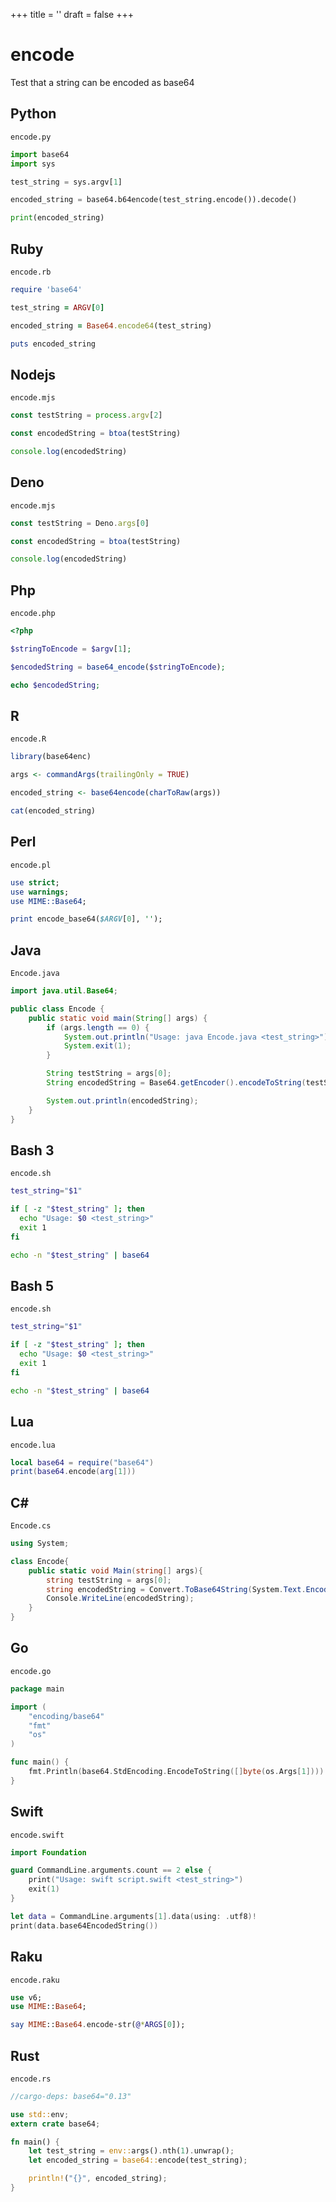 +++
title = ''
draft = false
+++

# encode

Test that a string can be encoded as base64

## Python

`encode.py`

```python
import base64
import sys

test_string = sys.argv[1]

encoded_string = base64.b64encode(test_string.encode()).decode()

print(encoded_string)
```

## Ruby

`encode.rb`

```ruby
require 'base64'

test_string = ARGV[0]

encoded_string = Base64.encode64(test_string)

puts encoded_string
```

## Nodejs

`encode.mjs`

```javascript
const testString = process.argv[2]

const encodedString = btoa(testString)

console.log(encodedString)
```

## Deno

`encode.mjs`

```javascript
const testString = Deno.args[0]

const encodedString = btoa(testString)

console.log(encodedString)
```

## Php

`encode.php`

```php
<?php

$stringToEncode = $argv[1];

$encodedString = base64_encode($stringToEncode);

echo $encodedString;
```

## R

`encode.R`

```r
library(base64enc)

args <- commandArgs(trailingOnly = TRUE)

encoded_string <- base64encode(charToRaw(args))

cat(encoded_string)
```

## Perl

`encode.pl`

```perl
use strict;
use warnings;
use MIME::Base64;

print encode_base64($ARGV[0], '');
```

## Java

`Encode.java`

```java
import java.util.Base64;

public class Encode {
    public static void main(String[] args) {
        if (args.length == 0) {
            System.out.println("Usage: java Encode.java <test_string>");
            System.exit(1);
        }

        String testString = args[0];
        String encodedString = Base64.getEncoder().encodeToString(testString.getBytes());

        System.out.println(encodedString);
    }
}
```

## Bash 3

`encode.sh`

```bash
test_string="$1"

if [ -z "$test_string" ]; then
  echo "Usage: $0 <test_string>"
  exit 1
fi

echo -n "$test_string" | base64
```

## Bash 5

`encode.sh`

```bash
test_string="$1"

if [ -z "$test_string" ]; then
  echo "Usage: $0 <test_string>"
  exit 1
fi

echo -n "$test_string" | base64
```

## Lua

`encode.lua`

```lua
local base64 = require("base64")
print(base64.encode(arg[1]))
```

## C#

`Encode.cs`

```csharp
using System;

class Encode{
    public static void Main(string[] args){
        string testString = args[0];
        string encodedString = Convert.ToBase64String(System.Text.Encoding.UTF8.GetBytes(testString));
        Console.WriteLine(encodedString);
    }
}
```

## Go

`encode.go`

```go
package main

import (
	"encoding/base64"
	"fmt"
	"os"
)

func main() {
	fmt.Println(base64.StdEncoding.EncodeToString([]byte(os.Args[1])))
}
```

## Swift

`encode.swift`

```swift
import Foundation

guard CommandLine.arguments.count == 2 else {
    print("Usage: swift script.swift <test_string>")
    exit(1)
}

let data = CommandLine.arguments[1].data(using: .utf8)!
print(data.base64EncodedString())
```

## Raku

`encode.raku`

```raku
use v6;
use MIME::Base64;

say MIME::Base64.encode-str(@*ARGS[0]);
```

## Rust

`encode.rs`

```rust
//cargo-deps: base64="0.13"

use std::env;
extern crate base64;

fn main() {
    let test_string = env::args().nth(1).unwrap();
    let encoded_string = base64::encode(test_string);

    println!("{}", encoded_string);
}
```

